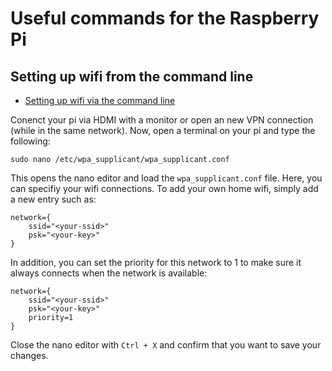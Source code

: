 # Useful commands for the Raspberry Pi

## Setting up wifi from the command line

- [Setting up wifi via the command line](https://www.raspberrypi.org/documentation/configuration/wireless/wireless-cli.md)

Conenct your pi via HDMI with a monitor or open an new VPN connection (while in the same network). Now, open a terminal on your pi and type the following:

```sudo nano /etc/wpa_supplicant/wpa_supplicant.conf```

This opens the nano editor and load the `wpa_supplicant.conf` file. Here, you can specifiy your wifi connections. To add your own home wifi, simply add a new entry such as:

```
network={
    ssid="<your-ssid>"
    psk="<your-key>"
}
```

In addition, you can set the priority for this network to 1 to make sure it always connects when the network is available:

```
network={
    ssid="<your-ssid>"
    psk="<your-key>"
    priority=1
}
```

Close the nano editor with `Ctrl + X` and confirm that you want to save your changes.

